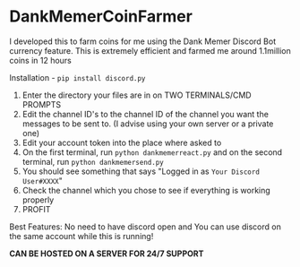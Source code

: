 # DankMemerCoinFarmer
I developed this to farm coins for me using the Dank Memer Discord Bot currency feature. This is extremely efficient and farmed me around 1.1million coins in 12 hours

Installation - `pip install discord.py`

1. Enter the directory your files are in on TWO TERMINALS/CMD PROMPTS
2. Edit the channel ID's to the channel ID of the channel you want the messages to be sent to. (I advise using your own server or a private one)
3. Edit your account token into the place where asked to
4. On the first terminal, run `python dankmemerreact.py` and on the second terminal, run `python dankmemersend.py`
5. You should see something that says "Logged in as `Your Discord User#XXXX`"
6. Check the channel which you chose to see if everything is working properly
7. PROFIT

Best Features: No need to have discord open and You can use discord on the same account while this is running!

**CAN BE HOSTED ON A SERVER FOR 24/7 SUPPORT**
